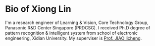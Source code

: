# Bio of Xiong Lin

I'm a research engineer of Learning & Vision, Core Technology Group, Panasonic R&D Center Singapore (PRDCSG). I received Ph.D degree of pattern recognition & intelligent system from school of electronic engineering, Xidian University. My superviser is [Prof. JIAO licheng](http://web.xidian.edu.cn/lchjiao/indexen.html).
